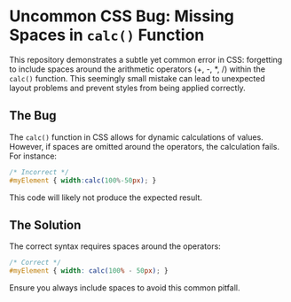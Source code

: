# Uncommon CSS Bug: Missing Spaces in `calc()` Function

This repository demonstrates a subtle yet common error in CSS: forgetting to include spaces around the arithmetic operators (+, -, *, /) within the `calc()` function.  This seemingly small mistake can lead to unexpected layout problems and prevent styles from being applied correctly.

## The Bug

The `calc()` function in CSS allows for dynamic calculations of values. However, if spaces are omitted around the operators, the calculation fails. For instance:

```css
/* Incorrect */
#myElement { width:calc(100%-50px); }
```

This code will likely not produce the expected result. 

## The Solution

The correct syntax requires spaces around the operators:

```css
/* Correct */
#myElement { width: calc(100% - 50px); }
```

Ensure you always include spaces to avoid this common pitfall.